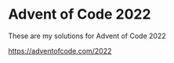 # Advent of Code 2022

These are my solutions for Advent of Code 2022

https://adventofcode.com/2022
